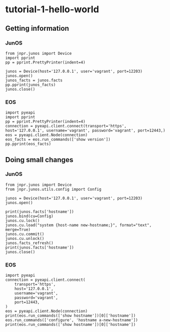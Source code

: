 # tutorial-1-hello-world

## Getting information

### JunOS

    from jnpr.junos import Device
    import pprint
    pp = pprint.PrettyPrinter(indent=4)

    junos = Device(host='127.0.0.1', user='vagrant', port=12203)
    junos.open()
    junos_facts = junos.facts
    pp.pprint(junos_facts)
    junos.close()

### EOS

    import pyeapi
    import pprint
    pp = pprint.PrettyPrinter(indent=4)
    connection = pyeapi.client.connect(transport='https', host='127.0.0.1', username='vagrant', password='vagrant', port=12443,)
    eos = pyeapi.client.Node(connection)
    eos_facts = eos.run_commands(['show version'])
    pp.pprint(eos_facts)

## Doing small changes

### JunOS

    from jnpr.junos import Device
    from jnpr.junos.utils.config import Config

    junos = Device(host='127.0.0.1', user='vagrant', port=12203)
    junos.open()

    print(junos.facts['hostname'])
    junos.bind(cu=Config)
    junos.cu.lock()
    junos.cu.load("system {host-name new-hostname;}", format="text", merge=True)
    junos.cu.commit()
    junos.cu.unlock()
    junos.facts_refresh()
    print(junos.facts['hostname'])
    junos.close()
    
### EOS

    import pyeapi
    connection = pyeapi.client.connect(
        transport='https',
        host='127.0.0.1',
        username='vagrant',
        password='vagrant',
        port=12443,
    )
    eos = pyeapi.client.Node(connection)
    print(eos.run_commands(['show hostname'])[0]['hostname'])
    eos.run_commands(['configure', 'hostname a-new-hostname'])
    print(eos.run_commands(['show hostname'])[0]['hostname'])
